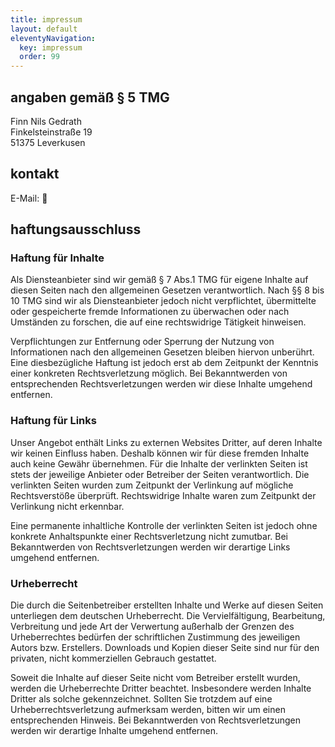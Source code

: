 ```yaml
---
title: impressum
layout: default
eleventyNavigation:
  key: impressum
  order: 99
---
```


## angaben gemäß § 5 TMG
Finn Nils Gedrath \
Finkelsteinstraße 19 \
51375 Leverkusen

## kontakt

E-Mail: <span id="mailing">🤫</span>

## haftungsausschluss

### Haftung für Inhalte
Als Diensteanbieter sind wir gemäß § 7 Abs.1 TMG für eigene Inhalte auf diesen Seiten nach den allgemeinen Gesetzen verantwortlich. Nach §§ 8 bis 10 TMG sind wir als Diensteanbieter jedoch nicht verpflichtet, übermittelte oder gespeicherte fremde Informationen zu überwachen oder nach Umständen zu forschen, die auf eine rechtswidrige Tätigkeit hinweisen.

Verpflichtungen zur Entfernung oder Sperrung der Nutzung von Informationen nach den allgemeinen Gesetzen bleiben hiervon unberührt. Eine diesbezügliche Haftung ist jedoch erst ab dem Zeitpunkt der Kenntnis einer konkreten Rechtsverletzung möglich. Bei Bekanntwerden von entsprechenden Rechtsverletzungen werden wir diese Inhalte umgehend entfernen.

### Haftung für Links
Unser Angebot enthält Links zu externen Websites Dritter, auf deren Inhalte wir keinen Einfluss haben. Deshalb können wir für diese fremden Inhalte auch keine Gewähr übernehmen. Für die Inhalte der verlinkten Seiten ist stets der jeweilige Anbieter oder Betreiber der Seiten verantwortlich. Die verlinkten Seiten wurden zum Zeitpunkt der Verlinkung auf mögliche Rechtsverstöße überprüft. Rechtswidrige Inhalte waren zum Zeitpunkt der Verlinkung nicht erkennbar.

Eine permanente inhaltliche Kontrolle der verlinkten Seiten ist jedoch ohne konkrete Anhaltspunkte einer Rechtsverletzung nicht zumutbar. Bei Bekanntwerden von Rechtsverletzungen werden wir derartige Links umgehend entfernen.

### Urheberrecht
Die durch die Seitenbetreiber erstellten Inhalte und Werke auf diesen Seiten unterliegen dem deutschen Urheberrecht. Die Vervielfältigung, Bearbeitung, Verbreitung und jede Art der Verwertung außerhalb der Grenzen des Urheberrechtes bedürfen der schriftlichen Zustimmung des jeweiligen Autors bzw. Erstellers. Downloads und Kopien dieser Seite sind nur für den privaten, nicht kommerziellen Gebrauch gestattet.

Soweit die Inhalte auf dieser Seite nicht vom Betreiber erstellt wurden, werden die Urheberrechte Dritter beachtet. Insbesondere werden Inhalte Dritter als solche gekennzeichnet. Sollten Sie trotzdem auf eine Urheberrechtsverletzung aufmerksam werden, bitten wir um einen entsprechenden Hinweis. Bei Bekanntwerden von Rechtsverletzungen werden wir derartige Inhalte umgehend entfernen.

<script type="text/javascript">
const a = document.getElementById('mailing');for(var krfayv=["bg","YQ","Lg","Zw","bA","bQ","aA","Pg","PA","Lg","bg","Lg","bQ","Zg","ZA","bQ","dA","bQ","ZA","Zg","Yw","Zw","Ig","Lw","aQ","bA","Og","YQ","QA","Ig","bg","bA","cg","Zg","bw","YQ","dA","YQ","aQ","bQ","aA","aQ","Pg","Zw","PA","Zw","aQ","cg","cg","PQ","bw","dA","YQ","IA","aQ","aA","YQ","Yw","bg","ZQ","ZQ","YQ","bw","Lg","ZQ","QA"],puwggu=[18,1,20,53,12,54,51,39,0,58,43,34,9,16,47,37,13,61,23,6,59,29,38,63,11,33,15,64,52,8,19,57,48,40,36,55,50,49,17,30,3,32,65,45,62,21,41,4,24,7,14,26,31,2,56,27,25,35,42,5,46,10,60,44,22,28],dbkjgv=new Array,i=0;i<puwggu.length;i++)dbkjgv[puwggu[i]]=krfayv[i];let b='';for(var i=0;i<dbkjgv.length;i++)b+=atob(dbkjgv[i]+"==");a.innerHTML=b;
</script>